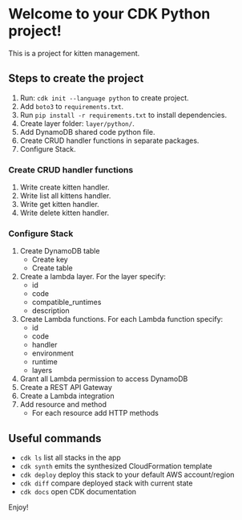 
# Welcome to your CDK Python project!

This is a project for kitten management.

## Steps to create the project
1. Run: `cdk init --language python` to create project.
2. Add `boto3` to `requirements.txt`.
3. Run `pip install -r requirements.txt` to install dependencies.
4. Create layer folder: `layer/python/`.
5. Add DynamoDB shared code python file.
6. Create CRUD handler functions in separate packages.
7. Configure Stack.


### Create CRUD handler functions
1. Write create kitten handler.
2. Write list all kittens handler.
3. Write get kitten handler.
4. Write delete kitten handler.

### Configure Stack
1. Create DynamoDB table
    * Create key
    * Create table
2. Create a lambda layer. For the layer specify:
    * id
    * code
    * compatible_runtimes
    * description
3. Create Lambda functions. For each Lambda function specify:
    * id
    * code
    * handler
    * environment
    * runtime
    * layers
4. Grant all Lambda permission to access DynamoDB
5. Create a REST API Gateway
6. Create a Lambda integration
7. Add resource and method
    * For each resource add HTTP methods

## Useful commands

 * `cdk ls`          list all stacks in the app
 * `cdk synth`       emits the synthesized CloudFormation template
 * `cdk deploy`      deploy this stack to your default AWS account/region
 * `cdk diff`        compare deployed stack with current state
 * `cdk docs`        open CDK documentation

Enjoy!
